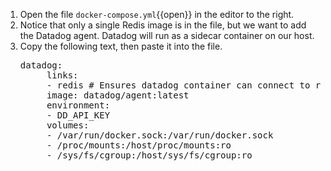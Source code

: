 1. Open the file `docker-compose.yml`{{open}} in the editor to the right. 
2. Notice that only a single Redis image is in the file, but we want to add the Datadog agent. Datadog will run as a sidecar container on our host. 
3. Copy the following text, then paste it into the file. 
   <pre class="file" data-target="clipboard">
   datadog:
        links:
        - redis # Ensures datadog container can connect to redis container
        image: datadog/agent:latest
        environment:
        - DD_API_KEY
        volumes:
        - /var/run/docker.sock:/var/run/docker.sock
        - /proc/mounts:/host/proc/mounts:ro
        - /sys/fs/cgroup:/host/sys/fs/cgroup:ro
    </pre>
